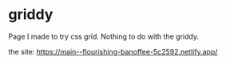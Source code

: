 # griddy

Page I made to try css grid. Nothing to do with the griddy.

the site: https://main--flourishing-banoffee-5c2592.netlify.app/
